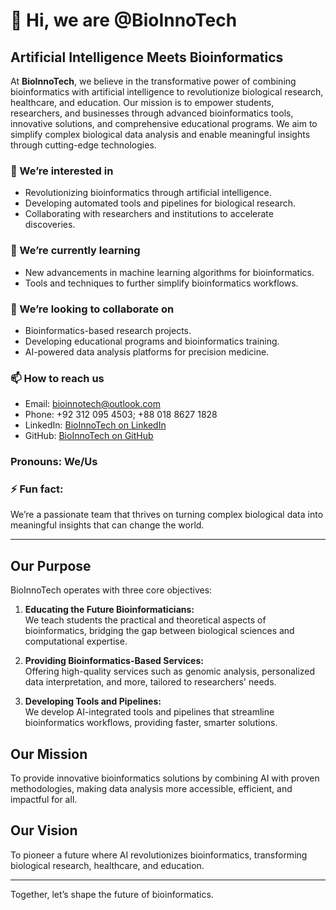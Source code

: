 # 👋 Hi, we are @BioInnoTech
## Artificial Intelligence Meets Bioinformatics

At __BioInnoTech__, we believe in the transformative power of combining bioinformatics with artificial intelligence to revolutionize biological research, healthcare, and education. Our mission is to empower students, researchers, and businesses through advanced bioinformatics tools, innovative solutions, and comprehensive educational programs. We aim to simplify complex biological data analysis and enable meaningful insights through cutting-edge technologies.

### 👀 We’re interested in
- Revolutionizing bioinformatics through artificial intelligence.
- Developing automated tools and pipelines for biological research.
- Collaborating with researchers and institutions to accelerate discoveries.

### 🌱 We’re currently learning
- New advancements in machine learning algorithms for bioinformatics.
- Tools and techniques to further simplify bioinformatics workflows.

### 💞️ We’re looking to collaborate on
- Bioinformatics-based research projects.
- Developing educational programs and bioinformatics training.
- AI-powered data analysis platforms for precision medicine.

### 📫 How to reach us
- Email: bioinnotech@outlook.com
- Phone: +92 312 095 4503; +88 018 8627 1828
- LinkedIn: [BioInnoTech on LinkedIn](https://www.linkedin.com/company/bioinnotek)
- GitHub: [BioInnoTech on GitHub](https://github.com/bioinnotek)

### Pronouns: We/Us

### ⚡ Fun fact:
We’re a passionate team that thrives on turning complex biological data into meaningful insights that can change the world.

---

## Our Purpose
BioInnoTech operates with three core objectives:
1. **Educating the Future Bioinformaticians:**  
   We teach students the practical and theoretical aspects of bioinformatics, bridging the gap between biological sciences and computational expertise.

2. **Providing Bioinformatics-Based Services:**  
   Offering high-quality services such as genomic analysis, personalized data interpretation, and more, tailored to researchers' needs.

3. **Developing Tools and Pipelines:**  
   We develop AI-integrated tools and pipelines that streamline bioinformatics workflows, providing faster, smarter solutions.

## Our Mission
To provide innovative bioinformatics solutions by combining AI with proven methodologies, making data analysis more accessible, efficient, and impactful for all.

## Our Vision
To pioneer a future where AI revolutionizes bioinformatics, transforming biological research, healthcare, and education.

---
Together, let’s shape the future of bioinformatics.
